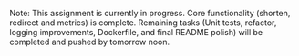 Note: This assignment is currently in progress.
Core functionality (shorten, redirect and metrics) is complete.
Remaining tasks (Unit tests, refactor, logging improvements, Dockerfile, and final README polish) will be completed and pushed by tomorrow noon.